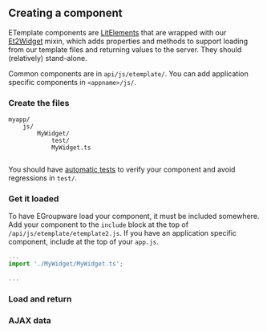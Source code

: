 ## Creating a component

ETemplate components are [LitElements](https://lit.dev/docs/) that are wrapped with
our [Et2Widget](https://github.com/EGroupware/egroupware/blob/master/api/js/etemplate/Et2Widget/Et2Widget.ts) mixin,
which adds properties and methods to support loading from our template files and returning values to the server. They
should (relatively) stand-alone.

Common components are in `api/js/etemplate/`. You can add application specific components in `<appname>/js/`.

### Create the files

```
myapp/
    js/
        MyWidget/
            test/
            MyWidget.ts
            
```

You should have [automatic tests](/tutorials/automatic-testing) to verify your component and avoid regressions
in `test/`.

### Get it loaded

To have EGroupware load your component, it must be included somewhere.
Add your component to the `include` block at the top of `/api/js/etemplate/etemplate2.js`. If you have an application
specific component, include at the top of your `app.js`.

```typescript
...
import './MyWidget/MyWidget.ts';

...
```

### Load and return

### AJAX data
